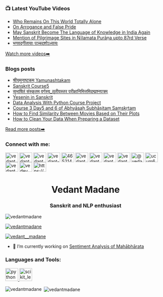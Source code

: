 ### 📺 Latest YouTube Videos

<!-- YOUTUBE:START -->
- [Who Remains On This World Totally Alone](https://www.youtube.com/watch?v=YLH2wrwlTiM)
- [On Arrogance and False Pride](https://www.youtube.com/watch?v=LcX6FPnkz2g)
- [May Sanskrit Become The Language of Knowledge in India Again](https://www.youtube.com/watch?v=tM03vQ7YVI4)
- [Mention of Pilgrimage Sites in Nīlamata Purāṇa upto 87rd Verse](https://www.youtube.com/watch?v=onc-Lv7zyN8)
- [भगवद्गीतायाः पञ्चदशोऽध्यायः](https://www.youtube.com/watch?v=KbFV_hlIru8)
<!-- YOUTUBE:END -->

[Watch more videos➡️](https://www.youtube.com/channel/UCUM6VLeuCe22Doink_9G27Q)

### Blogs posts
<!-- BLOG-POST-LIST:START -->
- [श्रीयमुनाष्टकम् Yamunashtakam](https://vedantmadane.github.io/2021-01-29-%E0%A4%B6-%E0%A4%B0%E0%A5%80%E0%A4%AF%E0%A4%AE%E0%A5%81%E0%A4%A8%E0%A4%BE%E0%A4%B7-%E0%A4%9F%E0%A4%95%E0%A4%AE/)
- [Sanskrit Course5](https://vedantmadane.github.io/2021-01-09-sanskrit-course5/)
- [सुभाषितं संस्कृतम् वर्गस्य_तृतीयस्तर परीक्षानिमित्तमिदम्प्रश्नपत्रम्](https://vedantmadane.github.io/2020-10-08-%E0%A4%B8%E0%A5%81%E0%A4%AD%E0%A4%BE%E0%A4%B7%E0%A4%BF%E0%A4%A4%E0%A4%82-%E0%A4%B8%E0%A4%82%E0%A4%B8-%E0%A4%95%E0%A5%83%E0%A4%A4%E0%A4%AE-%E0%A4%B5%E0%A4%B0-%E0%A4%97%E0%A4%B8-%E0%A4%AF_%E0%A4%A4%E0%A5%83%E0%A4%A4%E0%A5%80%E0%A4%AF%E0%A4%B8-%E0%A4%A4%E0%A4%B0-%E0%A4%AA%E0%A4%B0%E0%A5%80%E0%A4%95-%E0%A4%B7%E0%A4%BE%E0%A4%A8%E0%A4%BF%E0%A4%AE%E0%A4%BF%E0%A4%A4-%E0%A4%A4%E0%A4%AE%E0%A4%BF%E0%A4%A6%E0%A4%AE-%E0%A4%AA-%E0%A4%B0%E0%A4%B6-%E0%A4%A8%E0%A4%AA%E0%A4%A4-%E0%A4%B0%E0%A4%AE/)
- [Yesenin in Sanskrit](https://vedantmadane.github.io/2020-09-23-yesenin-in-sanskrit/)
- [Data Analysis With Python Course Project](https://vedantmadane.github.io/2020-09-23-Data-Analysis-with-Python-Course-Project/)
- [Course 3 Day5 and 6 of Abhyāsaḥ Subhāṣitaṃ Saṃskṛtam](https://vedantmadane.github.io/2020-09-21-Course_03_Day5-6-abhy%C4%81sa%E1%B8%A5_subh%C4%81%E1%B9%A3ita%E1%B9%83_sa%E1%B9%83sk%E1%B9%9Btam/)
- [How to Find Similarity Between Movies Based on Their Plots](https://vedantmadane.github.io/2020-09-07-similar-movies-based-on-plots/)
- [How to Clean Your Data When Preparing a Dataset](https://vedantmadane.github.io/2020-09-06-data-cleaning/)
<!-- BLOG-POST-LIST:END -->
[Read more posts➡️](https://vedantmadane.github.io/2/)

<h3 align="left">Connect with me:</h3>
<p align="left">
<a href="https://codepen.io/vedantmadane" target="blank"><img align="center" src="https://cdn.jsdelivr.net/npm/simple-icons@3.0.1/icons/codepen.svg" alt="vedantmadane" height="30" width="40" /></a>
<a href="https://dev.to/vedantmadane" target="blank"><img align="center" src="https://cdn.jsdelivr.net/npm/simple-icons@3.0.1/icons/dev-dot-to.svg" alt="vedantmadane" height="30" width="40" /></a>
<a href="https://twitter.com/vedant__madane" target="blank"><img align="center" src="https://cdn.jsdelivr.net/npm/simple-icons@3.0.1/icons/twitter.svg" alt="vedant__madane" height="30" width="40" /></a>
<a href="https://linkedin.com/in/vedant-madane-7b129ba8" target="blank"><img align="center" src="https://cdn.jsdelivr.net/npm/simple-icons@3.0.1/icons/linkedin.svg" alt="vedant-madane-7b129ba8" height="30" width="40" /></a>
<a href="https://stackoverflow.com/users/4652148" target="blank"><img align="center" src="https://cdn.jsdelivr.net/npm/simple-icons@3.0.1/icons/stackoverflow.svg" alt="4652148" height="30" width="40" /></a>
<a href="https://kaggle.com/vedantmadane" target="blank"><img align="center" src="https://cdn.jsdelivr.net/npm/simple-icons@3.0.1/icons/kaggle.svg" alt="vedantmadane" height="30" width="40" /></a>
<a href="https://fb.com/vedantnm" target="blank"><img align="center" src="https://cdn.jsdelivr.net/npm/simple-icons@3.0.1/icons/facebook.svg" alt="vedantnm" height="30" width="40" /></a>
<a href="https://instagram.com/vedantmadane" target="blank"><img align="center" src="https://cdn.jsdelivr.net/npm/simple-icons@3.0.1/icons/instagram.svg" alt="vedantmadane" height="30" width="40" /></a>
<a href="https://www.behance.net/vedantmadane" target="blank"><img align="center" src="https://cdn.jsdelivr.net/npm/simple-icons@3.0.1/icons/behance.svg" alt="vedantmadane" height="30" width="40" /></a>
<a href="https://medium.com/@vedantnm" target="blank"><img align="center" src="https://cdn.jsdelivr.net/npm/simple-icons@3.0.1/icons/medium.svg" alt="@vedantnm" height="30" width="40" /></a>
<a href="https://www.youtube.com/c/ucum6vleuce22doink_9g27q" target="blank"><img align="center" src="https://cdn.jsdelivr.net/npm/simple-icons@3.0.1/icons/youtube.svg" alt="ucum6vleuce22doink_9g27q" height="30" width="40" /></a>
<a href="https://www.hackerrank.com/vedantmadane" target="blank"><img align="center" src="https://cdn.jsdelivr.net/npm/simple-icons@3.0.1/icons/hackerrank.svg" alt="vedantmadane" height="30" width="40" /></a>
<a href="https://www.leetcode.com/vedev" target="blank"><img align="center" src="https://cdn.jsdelivr.net/npm/simple-icons@3.0.1/icons/leetcode.svg" alt="vedev" height="30" width="40" /></a>
<a href="/https://vedantmadane.github.io/feed.xml" target="blank"><img align="center" src="https://cdn.jsdelivr.net/npm/simple-icons@3.0.1/icons/rss.svg" alt="https://vedantmadane.github.io/feed.xml" height="30" width="40" /></a>
</p>
<h1 align="center">Vedant Madane</h1>
<h3 align="center">Sanskrit and NLP enthusiast</h3>

<p align="left"> <img src="https://komarev.com/ghpvc/?username=vedantmadane&label=Profile%20views&color=0e75b6&style=flat-square" alt="vedantmadane" /> </p>

<p align="left"> <a href="https://github.com/ryo-ma/github-profile-trophy"><img src="https://github-profile-trophy.vercel.app/?username=vedantmadane" alt="vedantmadane" /></a> </p>

<p align="left"> <a href="https://twitter.com/vedant__madane" target="blank"><img src="https://img.shields.io/twitter/follow/vedant__madane?logo=twitter&style=for-the-badge" alt="vedant__madane" /></a> </p>

- 🔭 I’m currently working on [Sentiment Analysis of Mahābhārata](vedantmadane.github.io/maha/)


<h3 align="left">Languages and Tools:</h3>
<p align="left"> <a href="https://www.python.org" target="_blank"> <img src="https://devicons.github.io/devicon/devicon.git/icons/python/python-original.svg" alt="python" width="40" height="40"/> </a> <a href="https://scikit-learn.org/" target="_blank"> <img src="https://upload.wikimedia.org/wikipedia/commons/0/05/Scikit_learn_logo_small.svg" alt="scikit_learn" width="40" height="40"/> </a> </p>

<p><img align="left" src="https://github-readme-stats.vercel.app/api/top-langs?username=vedantmadane&show_icons=true&locale=en&layout=compact" alt="vedantmadane" /></p>

<p>&nbsp;<img align="center" src="https://github-readme-stats.vercel.app/api?username=vedantmadane&show_icons=true&locale=en" alt="vedantmadane" /></p>

